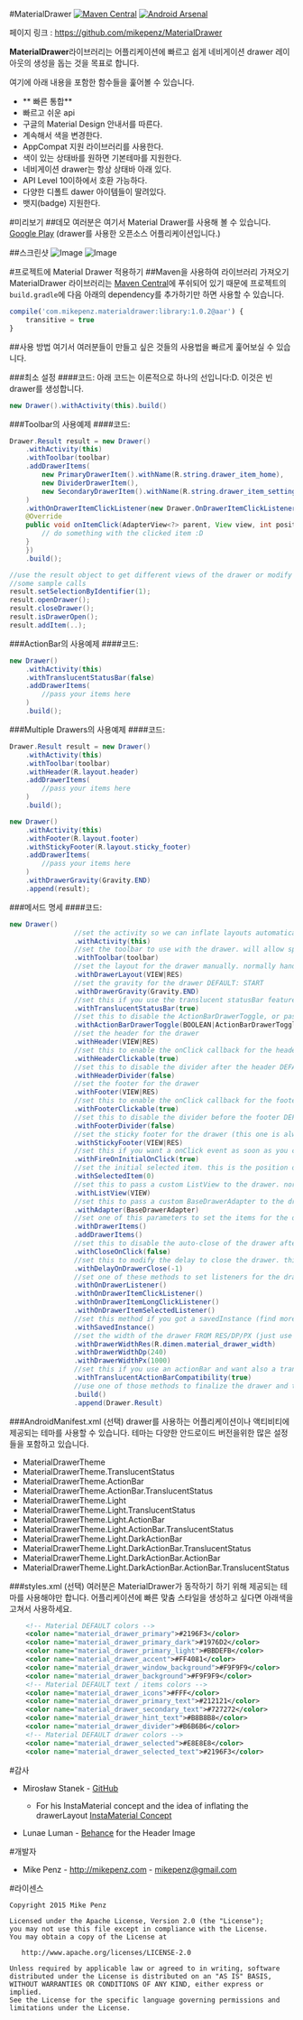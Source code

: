 #MaterialDrawer  [![Maven Central](img/005$25$03.png)](https://maven-badges.herokuapp.com/maven-central/com.mikepenz.materialdrawer/library) [![Android Arsenal](img/005$25$04.png)](https://android-arsenal.com/details/1/1526)

페이지 링크 : https://github.com/mikepenz/MaterialDrawer

**MaterialDrawer**라이브러리는 어플리케이션에 빠르고 쉽게 네비게이션 drawer 레이아웃의 생성을 돕는 것을 목표로 합니다.

여기에 아래 내용을 포함한 함수들을 훑어볼 수 있습니다.

- ** 빠른 통합**
- 빠르고 쉬운 api
- 구글의 Material Design 안내서를 따른다.
- 계속해서 색을 변경한다.
- AppCompat 지원 라이브러리를 사용한다.
- 색이 있는 상태바를 원하면 기본테마를 지원한다.
- 네비게이션 drawer는 항상 상태바 아래 있다.
- API Level 10이하에서 호환 가능하다.  
- 다양한 디폴트 dawer 아이템들이 딸려있다.
- 뱃지(badge) 지원한다.

#미리보기
##데모
여러분은 여기서 Material Drawer를 사용해 볼 수 있습니다.  [Google Play](https://play.google.com/store/apps/details?id=com.mikepenz.unsplash) (drawer를 사용한 오픈소스 어플리케이션입니다.)



##스크린샷
![Image](img/005$25$01.png)  ![Image](img/005$25$02.png)


#프로젝트에 Material Drawer 적용하기
##Maven을 사용하여 라이브러리 가져오기
MaterialDrawer 라이브러리는  [Maven Central](http://search.maven.org/#search|ga|1|g%3A%22com.mikepenz.materialdrawer%22)에 푸쉬되어 있기 때문에 프로젝트의  `build.gradle`에 다음 아래의 dependency를 추가하기만 하면 사용할 수 있습니다.

```javascript
compile('com.mikepenz.materialdrawer:library:1.0.2@aar') {
	transitive = true
}
```

##사용 방법
여기서 여러분들이 만들고 싶은 것들의 사용법을 빠르게 훑어보실 수 있습니다.

###최소 설정
####코드:
아래 코드는 이론적으로 하나의 선입니다:D. 이것은 빈 drawer를 생성합니다.
```java
new Drawer().withActivity(this).build()
```


###Toolbar의 사용예제
####코드:
```java
Drawer.Result result = new Drawer()
    .withActivity(this)
    .withToolbar(toolbar)
    .addDrawerItems(
	    new PrimaryDrawerItem().withName(R.string.drawer_item_home),
	    new DividerDrawerItem(),
	    new SecondaryDrawerItem().withName(R.string.drawer_item_settings)
    )
    .withOnDrawerItemClickListener(new Drawer.OnDrawerItemClickListener() {
    @Override
    public void onItemClick(AdapterView<?> parent, View view, int position, long id, IDrawerItem drawerItem) {
    	// do something with the clicked item :D
    }
    })
    .build();

//use the result object to get different views of the drawer or modify it's data
//some sample calls
result.setSelectionByIdentifier(1);
result.openDrawer();
result.closeDrawer();
result.isDrawerOpen();
result.addItem(..);

```

###ActionBar의 사용예제
####코드:
```java
new Drawer()
	.withActivity(this)
	.withTranslucentStatusBar(false)
	.addDrawerItems(
		//pass your items here
	)
	.build();
```

###Multiple Drawers의 사용예제
####코드:
```java
Drawer.Result result = new Drawer()
	.withActivity(this)
	.withToolbar(toolbar)
	.withHeader(R.layout.header)
	.addDrawerItems(
		//pass your items here
	)
	.build();

new Drawer()
	.withActivity(this)
    .withFooter(R.layout.footer)
    .withStickyFooter(R.layout.sticky_footer)
    .addDrawerItems(
    	//pass your items here
    )
    .withDrawerGravity(Gravity.END)
    .append(result);
```

###메서드 명세
####코드:
```java
new Drawer()
                //set the activity so we can inflate layouts automatically
                .withActivity(this)
                //set the toolbar to use with the drawer. will allow special stuff like ActionBarDrawerToggle
                .withToolbar(toolbar)
                //set the layout for the drawer manually. normally handled by the library
                .withDrawerLayout(VIEW|RES)
                //set the gravity for the drawer DEFAULT: START
                .withDrawerGravity(Gravity.END)
                //set this if you use the translucent statusBar feature DEFAULT: true
                .withTranslucentStatusBar(true)
                //set this to disable the ActionBarDrawerToggle, or pass a custom ActionBarDrawerToggle DEFAULT: true
                .withActionBarDrawerToggle(BOOLEAN|ActionBarDrawerToggle)
                //set the header for the drawer
                .withHeader(VIEW|RES)
                //set this to enable the onClick callback for the header
                .withHeaderClickable(true)
                //set this to disable the divider after the header DEFAULT: true
                .withHeaderDivider(false)
                //set the footer for the drawer
                .withFooter(VIEW|RES)
                //set this to enable the onClick callback for the footer
                .withFooterClickable(true)
                //set this to disable the divider before the footer DEFAULT: true
                .withFooterDivider(false)
                //set the sticky footer for the drawer (this one is always visible)
                .withStickyFooter(VIEW|RES)
                //set this if you want a onClick event as soon as you call .build() for the initial set DEFAULT: false
                .withFireOnInitialOnClick(true)
                //set the initial selected item. this is the position of the item. NOT the identifier
                .withSelectedItem(0)
                //set this to pass a custom ListView to the drawer. normally handled by the library
                .withListView(VIEW)
                //set this to pass a custom BaseDrawerAdapter to the drawer. normally handled by the library
                .withAdapter(BaseDrawerAdapter)
                //set one of this parameters to set the items for the drawer. not required if you pass your own adapter or even your own listView
                .withDrawerItems()
                .addDrawerItems()
                //set this to disable the auto-close of the drawer after onClick DEFAULT: true
                .withCloseOnClick(false)
                //set this to modify the delay to close the drawer. this is a "hack" to prevent lag after onClick DEFAULT: 150 / DISABLE: -1
                .withDelayOnDrawerClose(-1)
                //set one of these methods to set listeners for the drawer
                .withOnDrawerListener()
                .withOnDrawerItemClickListener()
                .withOnDrawerItemLongClickListener()
                .withOnDrawerItemSelectedListener()
                //set this method if you got a savedInstance (find more details in the sample application)
                .withSavedInstance()
                //set the width of the drawer FROM RES/DP/PX (just use one)
                .withDrawerWidthRes(R.dimen.material_drawer_width)
                .withDrawerWidthDp(240)
                .withDrawerWidthPx(1000)
                //set this if you use an actionBar and want also a translucent statusBar (really rare scenario) DEFAULT: false
                .withTranslucentActionBarCompatibility(true)
                //use one of those methods to finalize the drawer and to build it. append to add a second drawer to an existing drawer
                .build()
                .append(Drawer.Result)
```

###AndroidManifest.xml (선택)
drawer를 사용하는 어플리케이션이나 액티비티에 제공되는 테마를 사용할 수 있습니다. 테마는 다양한 안드로이드 버전을위한 많은 설정들을 포함하고 있습니다.

- MaterialDrawerTheme
- MaterialDrawerTheme.TranslucentStatus
- MaterialDrawerTheme.ActionBar
- MaterialDrawerTheme.ActionBar.TranslucentStatus
- MaterialDrawerTheme.Light
- MaterialDrawerTheme.Light.TranslucentStatus
- MaterialDrawerTheme.Light.ActionBar
- MaterialDrawerTheme.Light.ActionBar.TranslucentStatus
- MaterialDrawerTheme.Light.DarkActionBar
- MaterialDrawerTheme.Light.DarkActionBar.TranslucentStatus
- MaterialDrawerTheme.Light.DarkActionBar.ActionBar
- MaterialDrawerTheme.Light.DarkActionBar.ActionBar.TranslucentStatus
  


###styles.xml (선택)
여러분은 MaterialDrawer가 동작하기 하기 위해 제공되는 테마를 사용해야만 합니다.
어플리케이션에 빠른 맞춤 스타일을 생성하고 싶다면 아래색을 고쳐서 사용하세요.
```xml
	<!-- Material DEFAULT colors -->
    <color name="material_drawer_primary">#2196F3</color>
    <color name="material_drawer_primary_dark">#1976D2</color>
    <color name="material_drawer_primary_light">#BBDEFB</color>
    <color name="material_drawer_accent">#FF4081</color>
    <color name="material_drawer_window_background">#F9F9F9</color>
    <color name="material_drawer_background">#F9F9F9</color>
    <!-- Material DEFAULT text / items colors -->
    <color name="material_drawer_icons">#FFF</color>
    <color name="material_drawer_primary_text">#212121</color>
    <color name="material_drawer_secondary_text">#727272</color>
    <color name="material_drawer_hint_text">#B8B8B8</color>
    <color name="material_drawer_divider">#B6B6B6</color>
    <!-- Material DEFAULT drawer colors -->
    <color name="material_drawer_selected">#E8E8E8</color>
    <color name="material_drawer_selected_text">#2196F3</color>
```

#감사

- Mirosław Stanek - [GitHub](https://github.com/frogermcs)
	- For his InstaMaterial concept and the idea of inflating the drawerLayout [InstaMaterial Concept](http://frogermcs.github.io/InstaMaterial-concept-part-7-navigation-drawer/)

- Lunae Luman - [Behance](https://www.behance.net/gallery/18526001/Material-Wallpaper) for the Header Image

#개발자

* Mike Penz - http://mikepenz.com - <mikepenz@gmail.com>


#라이센스

    Copyright 2015 Mike Penz

    Licensed under the Apache License, Version 2.0 (the "License");
    you may not use this file except in compliance with the License.
    You may obtain a copy of the License at

       http://www.apache.org/licenses/LICENSE-2.0

    Unless required by applicable law or agreed to in writing, software
    distributed under the License is distributed on an "AS IS" BASIS,
    WITHOUT WARRANTIES OR CONDITIONS OF ANY KIND, either express or implied.
    See the License for the specific language governing permissions and
    limitations under the License.
